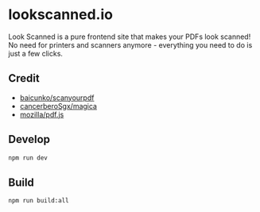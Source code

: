 # lookscanned.io

Look Scanned is a pure frontend site that makes your PDFs look scanned! No need for printers and scanners anymore - everything you need to do is just a few clicks.

## Credit

* [baicunko/scanyourpdf](https://github.com/baicunko/scanyourpdf)
* [cancerberoSgx/magica](https://github.com/cancerberoSgx/magica)
* [mozilla/pdf.js](https://mozilla.github.io/pdf.js/)

## Develop

```sh
npm run dev
```

## Build

```sh
npm run build:all
```
